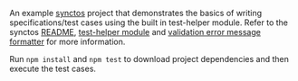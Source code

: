 An example [synctos](https://github.com/Kashoo/synctos) project that demonstrates the basics of writing specifications/test cases using the built in test-helper module. Refer to the synctos [README](https://github.com/Kashoo/synctos/blob/master/README.md), [test-helper module](https://github.com/Kashoo/synctos/blob/master/etc/test-helper.js) and [validation error message formatter](https://github.com/Kashoo/synctos/blob/master/etc/validation-error-message-formatter.js) for more information.

Run `npm install` and `npm test` to download project dependencies and then execute the test cases.
